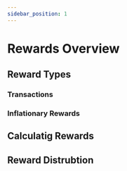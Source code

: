 ```yaml
---
sidebar_position: 1
---
```


# Rewards Overview 

## Reward Types

### Transactions 

### Inflationary Rewards  


## Calculatig Rewards 




## Reward Distrubtion 

